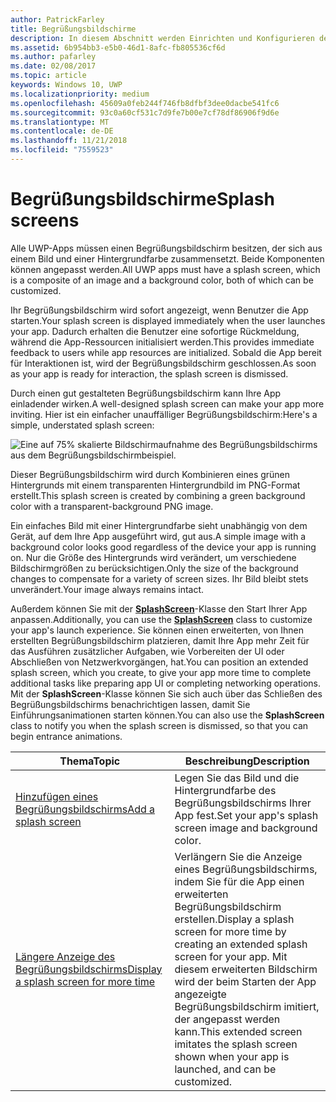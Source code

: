 ```yaml
---
author: PatrickFarley
title: Begrüßungsbildschirme
description: In diesem Abschnitt werden Einrichten und Konfigurieren des Begrüßungsbildschirms einer App beschrieben.
ms.assetid: 6b954bb3-e5b0-46d1-8afc-fb805536cf6d
ms.author: pafarley
ms.date: 02/08/2017
ms.topic: article
keywords: Windows 10, UWP
ms.localizationpriority: medium
ms.openlocfilehash: 45609a0feb244f746fb8dfbf3dee0dacbe541fc6
ms.sourcegitcommit: 93c0a60cf531c7d9fe7b00e7cf78df86906f9d6e
ms.translationtype: MT
ms.contentlocale: de-DE
ms.lasthandoff: 11/21/2018
ms.locfileid: "7559523"
---
```

# <a name="splash-screens"></a><span data-ttu-id="4625a-104">Begrüßungsbildschirme</span><span class="sxs-lookup"><span data-stu-id="4625a-104">Splash screens</span></span>

<span data-ttu-id="4625a-105">Alle UWP-Apps müssen einen Begrüßungsbildschirm besitzen, der sich aus einem Bild und einer Hintergrundfarbe zusammensetzt. Beide Komponenten können angepasst werden.</span><span class="sxs-lookup"><span data-stu-id="4625a-105">All UWP apps must have a splash screen, which is a composite of an image and a background color, both of which can be customized.</span></span>

<span data-ttu-id="4625a-106">Ihr Begrüßungsbildschirm wird sofort angezeigt, wenn Benutzer die App starten.</span><span class="sxs-lookup"><span data-stu-id="4625a-106">Your splash screen is displayed immediately when the user launches your app.</span></span> <span data-ttu-id="4625a-107">Dadurch erhalten die Benutzer eine sofortige Rückmeldung, während die App-Ressourcen initialisiert werden.</span><span class="sxs-lookup"><span data-stu-id="4625a-107">This provides immediate feedback to users while app resources are initialized.</span></span> <span data-ttu-id="4625a-108">Sobald die App bereit für Interaktionen ist, wird der Begrüßungsbildschirm geschlossen.</span><span class="sxs-lookup"><span data-stu-id="4625a-108">As soon as your app is ready for interaction, the splash screen is dismissed.</span></span>

<span data-ttu-id="4625a-109">Durch einen gut gestalteten Begrüßungsbildschirm kann Ihre App einladender wirken.</span><span class="sxs-lookup"><span data-stu-id="4625a-109">A well-designed splash screen can make your app more inviting.</span></span> <span data-ttu-id="4625a-110">Hier ist ein einfacher unauffälliger Begrüßungsbildschirm:</span><span class="sxs-lookup"><span data-stu-id="4625a-110">Here's a simple, understated splash screen:</span></span>

![Eine auf 75% skalierte Bildschirmaufnahme des Begrüßungsbildschirms aus dem Begrüßungsbildschirmbeispiel.](images/regularsplashscreen.png)

<span data-ttu-id="4625a-112">Dieser Begrüßungsbildschirm wird durch Kombinieren eines grünen Hintergrunds mit einem transparenten Hintergrundbild im PNG-Format erstellt.</span><span class="sxs-lookup"><span data-stu-id="4625a-112">This splash screen is created by combining a green background color with a transparent-background PNG image.</span></span>

<span data-ttu-id="4625a-113">Ein einfaches Bild mit einer Hintergrundfarbe sieht unabhängig von dem Gerät, auf dem Ihre App ausgeführt wird, gut aus.</span><span class="sxs-lookup"><span data-stu-id="4625a-113">A simple image with a background color looks good regardless of the device your app is running on.</span></span> <span data-ttu-id="4625a-114">Nur die Größe des Hintergrunds wird verändert, um verschiedene Bildschirmgrößen zu berücksichtigen.</span><span class="sxs-lookup"><span data-stu-id="4625a-114">Only the size of the background changes to compensate for a variety of screen sizes.</span></span> <span data-ttu-id="4625a-115">Ihr Bild bleibt stets unverändert.</span><span class="sxs-lookup"><span data-stu-id="4625a-115">Your image always remains intact.</span></span>

<span data-ttu-id="4625a-116">Außerdem können Sie mit der [**SplashScreen**](https://msdn.microsoft.com/library/windows/apps/br224763)-Klasse den Start Ihrer App anpassen.</span><span class="sxs-lookup"><span data-stu-id="4625a-116">Additionally, you can use the [**SplashScreen**](https://msdn.microsoft.com/library/windows/apps/br224763) class to customize your app's launch experience.</span></span> <span data-ttu-id="4625a-117">Sie können einen erweiterten, von Ihnen erstellten Begrüßungsbildschirm platzieren, damit Ihre App mehr Zeit für das Ausführen zusätzlicher Aufgaben, wie Vorbereiten der UI oder Abschließen von Netzwerkvorgängen, hat.</span><span class="sxs-lookup"><span data-stu-id="4625a-117">You can position an extended splash screen, which you create, to give your app more time to complete additional tasks like preparing app UI or completing networking operations.</span></span> <span data-ttu-id="4625a-118">Mit der **SplashScreen**-Klasse können Sie sich auch über das Schließen des Begrüßungsbildschirms benachrichtigen lassen, damit Sie Einführungsanimationen starten können.</span><span class="sxs-lookup"><span data-stu-id="4625a-118">You can also use the **SplashScreen** class to notify you when the splash screen is dismissed, so that you can begin entrance animations.</span></span>

| <span data-ttu-id="4625a-119">Thema</span><span class="sxs-lookup"><span data-stu-id="4625a-119">Topic</span></span> | <span data-ttu-id="4625a-120">Beschreibung</span><span class="sxs-lookup"><span data-stu-id="4625a-120">Description</span></span> |
|-------|-------------|
| [<span data-ttu-id="4625a-121">Hinzufügen eines Begrüßungsbildschirms</span><span class="sxs-lookup"><span data-stu-id="4625a-121">Add a splash screen</span></span>](add-a-splash-screen.md) | <span data-ttu-id="4625a-122">Legen Sie das Bild und die Hintergrundfarbe des Begrüßungsbildschirms Ihrer App fest.</span><span class="sxs-lookup"><span data-stu-id="4625a-122">Set your app's splash screen image and background color.</span></span> |
| [<span data-ttu-id="4625a-123">Längere Anzeige des Begrüßungsbildschirms</span><span class="sxs-lookup"><span data-stu-id="4625a-123">Display a splash screen for more time</span></span>](create-a-customized-splash-screen.md) | <span data-ttu-id="4625a-124">Verlängern Sie die Anzeige eines Begrüßungsbildschirms, indem Sie für die App einen erweiterten Begrüßungsbildschirm erstellen.</span><span class="sxs-lookup"><span data-stu-id="4625a-124">Display a splash screen for more time by creating an extended splash screen for your app.</span></span> <span data-ttu-id="4625a-125">Mit diesem erweiterten Bildschirm wird der beim Starten der App angezeigte Begrüßungsbildschirm imitiert, der angepasst werden kann.</span><span class="sxs-lookup"><span data-stu-id="4625a-125">This extended screen imitates the splash screen shown when your app is launched, and can be customized.</span></span> |